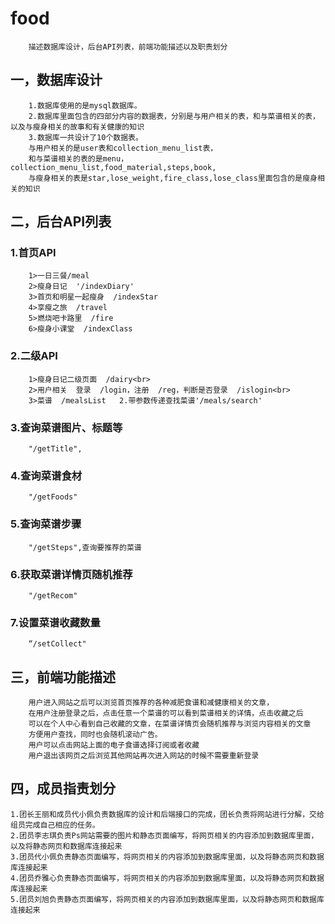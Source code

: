 # food
        描述数据库设计，后台API列表，前端功能描述以及职责划分

## 一，数据库设计
        1.数据库使用的是mysql数据库。
        2.数据库里面包含的四部分内容的数据表，分别是与用户相关的表，和与菜谱相关的表，以及与瘦身相关的故事和有关健康的知识
        3.数据库一共设计了10个数据表。
        与用户相关的是user表和collection_menu_list表，
        和与菜谱相关的表的是menu，collection_menu_list,food_material,steps,book,
        与瘦身相关的表是star,lose_weight,fire_class,lose_class里面包含的是瘦身相关的知识
## 二，后台API列表
### 1.首页API
        1>一日三餐/meal
        2>瘦身日记  '/indexDiary'
        3>首页和明星一起瘦身  /indexStar
        4>享瘦之旅  /travel
        5>燃烧吧卡路里  /fire
        6>瘦身小课堂  /indexClass
### 2.二级API
        1>瘦身日记二级页面  /dairy<br>
        2>用户相关  登录  /login，注册  /reg，判断是否登录  /islogin<br>
        3>菜谱  /mealsList   2.带参数传递查找菜谱'/meals/search'
### 3.查询菜谱图片、标题等 
        "/getTitle",
### 4.查询菜谱食材 
        "/getFoods" 
### 5.查询菜谱步骤
        "/getSteps",查询要推荐的菜谱 
### 6.获取菜谱详情页随机推荐
        "/getRecom"
### 7.设置菜谱收藏数量 
        “/setCollect"
## 三，前端功能描述
        用户进入网站之后可以浏览首页推荐的各种减肥食谱和减健康相关的文章，
        在用户注册登录之后，点击任意一个菜谱的可以看到菜谱相关的详情，点击收藏之后
        可以在个人中心看到自己收藏的文章，在菜谱详情页会随机推荐与浏览内容相关的文章
        方便用户查找，同时也会随机滚动广告。
        用户可以点击网站上面的电子食谱选择订阅或者收藏
        用户退出该网页之后浏览其他网站再次进入网站的时候不需要重新登录
## 四，成员指责划分
    1.团长王丽和成员代小佩负责数据库的设计和后端接口的完成，团长负责将网站进行分解，交给组员完成自己相应的任务。
    2.团员李志琪负责Ps网站需要的图片和静态页面编写，将网页相关的内容添加到数据库里面，以及将静态网页和数据库连接起来
    3.团员代小佩负责静态页面编写，将网页相关的内容添加到数据库里面，以及将静态网页和数据库连接起来
    4.团员乔雅心负责静态页面编写，将网页相关的内容添加到数据库里面，以及将静态网页和数据库连接起来
    5.团员刘旭负责静态页面编写，将网页相关的内容添加到数据库里面，以及将静态网页和数据库连接起来


